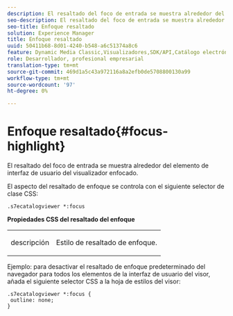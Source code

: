 ```yaml
---
description: El resaltado del foco de entrada se muestra alrededor del elemento de interfaz de usuario del visualizador enfocado.
seo-description: El resaltado del foco de entrada se muestra alrededor del elemento de interfaz de usuario del visualizador enfocado.
seo-title: Enfoque resaltado
solution: Experience Manager
title: Enfoque resaltado
uuid: 50411b68-8d01-4240-b548-a6c51374a8c6
feature: Dynamic Media Classic,Visualizadores,SDK/API,Catálogo electrónico
role: Desarrollador, profesional empresarial
translation-type: tm+mt
source-git-commit: 469d1a5c43a972116a8a2efb0de5708800130a99
workflow-type: tm+mt
source-wordcount: '97'
ht-degree: 0%

---
```



# Enfoque resaltado{#focus-highlight}

El resaltado del foco de entrada se muestra alrededor del elemento de interfaz de usuario del visualizador enfocado.

<!--<a id="section_E8B3D0BF9FF548F188F717D6EA65EC32"></a>-->

El aspecto del resaltado de enfoque se controla con el siguiente selector de clase CSS:

```
.s7ecatalogviewer *:focus
```

**Propiedades CSS del resaltado del enfoque**

<table id="table_C48C56E696304C9BAFEE71BA9EA9A174"> 
 <tbody> 
  <tr> 
   <td colname="col1"> <p> <span class="codeph"> descripción  </span> </p> </td> 
   <td colname="col2"> <p> Estilo de resaltado de enfoque. </p> </td> 
  </tr> 
 </tbody> 
</table>

Ejemplo: para desactivar el resaltado de enfoque predeterminado del navegador para todos los elementos de la interfaz de usuario del visor, añada el siguiente selector CSS a la hoja de estilos del visor:

```
.s7ecatalogviewer *:focus { 
 outline: none; 
}
```

